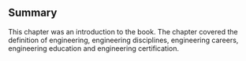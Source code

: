 ## Summary

This chapter was an introduction to the book. The chapter covered the definition of engineering, engineering disciplines, engineering careers, engineering education and engineering certification.
